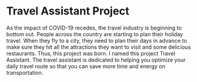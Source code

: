 # Travel Assistant Project
As the impact of COVID-19 recedes, the travel industry is beginning to bottom out. People across the country are starting to plan their holiday travel. When they fly to a city, they need to plan their days in advance to make sure they hit all the attractions they want to visit and some delicious restaurants. Thus, this project was born. I named this project Travel Assistant. The travel assistant is dedicated to helping you optimize your daily travel route so that you can save more time and energy on transportation.
